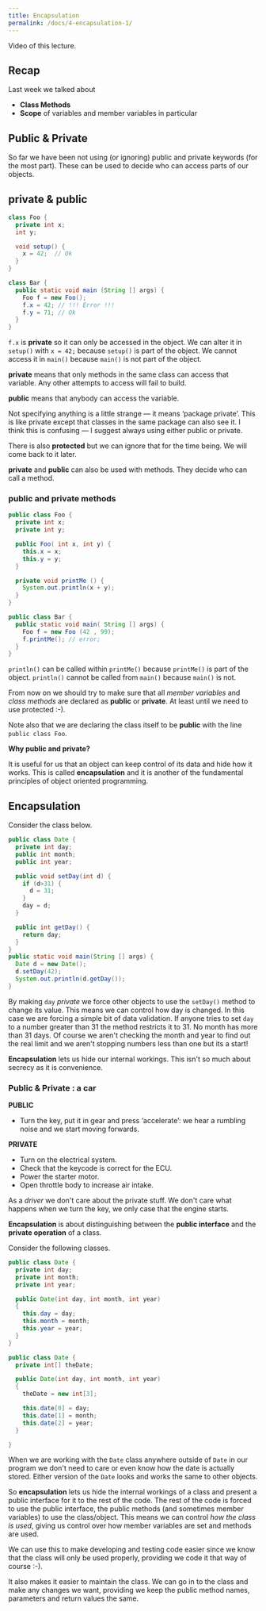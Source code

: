```yaml
---
title: Encapsulation
permalink: /docs/4-encapsulation-1/
---
```


Video of this lecture.  


## Recap

Last week we talked about  
* **Class Methods**
* **Scope** of variables and member variables in particular

## Public & Private

So far we have been not using (or ignoring) public and private keywords (for the most part). These can be used to decide who can access parts of our objects.  

## private & public

```java
class Foo {  
  private int x;
  int y;

  void setup() {
    x = 42;  // Ok
  }
}

class Bar {
  public static void main (String [] args) { 
    Foo f = new Foo();
    f.x = 42; // !!! Error !!!
    f.y = 71; // Ok
  }
}
```
`f.x` is **private** so it can only be accessed in the object. We can alter it in `setup()` with `x = 42;` because `setup()` is part of the object. We cannot access it in `main()` because `main()` is not part of the object.  

**private** means that only methods in the same class can access that variable. Any other attempts to access will fail to build.  

**public** means that anybody can access the variable.

Not specifying anything is a little strange — it means ‘package private’. This is like private except that classes in the same package can also see it. I think this is confusing — I suggest always using either public or private.  

There is also **protected** but we can ignore that for the time being. We will come back to it later.  

**private** and **public** can also be used with methods. They decide who can call a method.  

### public and private methods

```java
public class Foo {  
  private int x;  
  private int y;

  public Foo( int x, int y) {  
    this.x = x;
    this.y = y;
  }

  private void printMe () {  
    System.out.println(x + y);
  }
}

public class Bar {
  public static void main( String [] args) {  
    Foo f = new Foo (42 , 99);
    f.printMe(); // error;
  }
}
```

`println()` can be called within `printMe()` because `printMe()` is part of the object. `println()` cannot be called from `main()` because `main()` is not.  

From now on we should try to make sure that all *member variables* and *class methods* are declared as **public** or **private**. At least until we need to use protected :-).  

Note also that we are declaring the class itself to be **public** with the line `public class Foo`.  

**Why public and private?**

It is useful for us that an object can keep control of its data and hide how it works. This is called **encapsulation** and it is another of the fundamental principles of object oriented programming.  

## Encapsulation

Consider the class below.  

```java
public class Date {
  private int day;
  public int month;
  public int year;

  public void setDay(int d) {
    if (d>31) {
      d = 31;
    }
    day = d;
  }

  public int getDay() {
    return day;
  }
}
public static void main(String [] args) {
  Date d = new Date();
  d.setDay(42);
  System.out.println(d.getDay());
}
```

By making `day` *private* we force other objects to use the `setDay()` method to change its value. This means we can control how day is changed. In this case we are forcing a simple bit of data validation. If anyone tries to set `day` to a number greater than 31 the method restricts it to 31. No month has more than 31 days. Of course we aren't checking the month and year to find out the real limit and we aren't stopping numbers less than one but its a start!  

**Encapsulation** lets us hide our internal workings. This isn't so much about secrecy as it is convenience.  

### Public & Private : a car
**PUBLIC**
* Turn the key, put it in gear and press ‘accelerate’: we hear a rumbling noise and we  start moving forwards.  

**PRIVATE**
* Turn on the electrical system.  
* Check that the keycode is correct for the ECU.  
* Power the starter motor.
* Open throttle body to increase air intake.

As a *driver* we don't care about the private stuff. We don't care what happens when we turn the key, we only case that the engine starts. 

**Encapsulation** is about distinguishing between the **public interface** and the **private operation** of a class.  

Consider the following classes.

```java
public class Date {
  private int day;
  private int month;
  private int year;

  public Date(int day, int month, int year)
  {
    this.day = day;
    this.month = month;
    this.year = year;
  }
}

public class Date {
  private int[] theDate;

  public Date(int day, int month, int year)
  {
    theDate = new int[3];

    this.date[0] = day;
    this.date[1] = month;
    this.date[2] = year;
  }

}
```

When we are working with the `Date` class anywhere outside of `Date` in our program we don't need to care or even know how the date is actually stored. Either version of the `Date` looks and works the same to other objects.  

So **encapsulation** lets us hide the internal workings of a class and present a public interface for it to the rest of the code. The rest of the code is forced to use the public interface, the public methods (and sometimes member variables) to use the class/object. This means we can control *how the class is used*, giving us control over how member variables are set and methods are used.  

We can use this to make developing and testing code easier since we know that the class will only be used properly, providing we code it that way of course :-).   

It also makes it easier to maintain the class. We can go in to the class and make any changes we want, providing we keep the public method names, parameters and return values the same.  

